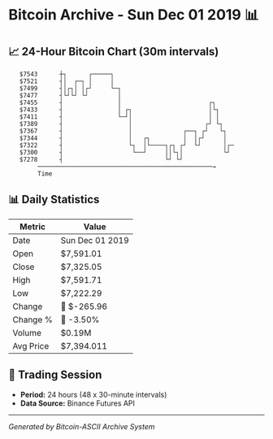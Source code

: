 # Bitcoin Archive - Sun Dec 01 2019 📊

## 📈 24-Hour Bitcoin Chart (30m intervals)

```
   $7543      ┼┐      ┌─────┐                                  
   $7521      ┤│  ┌─┐ │     │                                  
   $7499      ┤│┌┐│ │┌┘     └─┐                                
   $7477      ┤└┘└┘ └┘        │                                
   $7455      ┤               │                        ┌┐      
   $7433      ┤               │ ┌┐                     │└┐     
   $7411      ┤               └─┘│                     │ │     
   $7389      ┤                  │                    ┌┘ └┐    
   $7367      ┤                  │              ┌──┐ ┌┘   └┐   
   $7344      ┤                  │   ┌┐         │  │┌┘     │   
   $7322      ┤                  └┐  │└────┐┌┐ ┌┘  └┘      │┌─ 
   $7300      ┤                   └──┘     ││└┐│           └┘  
   $7278      ┤                            └┘ └┘               
        ────────────────────────────────────────────────→
        Time
```

## 📊 Daily Statistics

| Metric | Value |
|--------|-------|
| Date | Sun Dec 01 2019 |
| Open | $7,591.01 |
| Close | $7,325.05 |
| High | $7,591.71 |
| Low | $7,222.29 |
| Change | 🔴 $-265.96 |
| Change % | 🔴 -3.50% |
| Volume | $0.19M |
| Avg Price | $7,394.011 |

## 📅 Trading Session

- **Period:** 24 hours (48 x 30-minute intervals)
- **Data Source:** Binance Futures API

---
*Generated by Bitcoin-ASCII Archive System*
